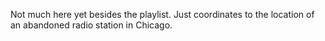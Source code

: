 Not much here yet besides the playlist. Just coordinates to the location of an abandoned radio station in Chicago.
